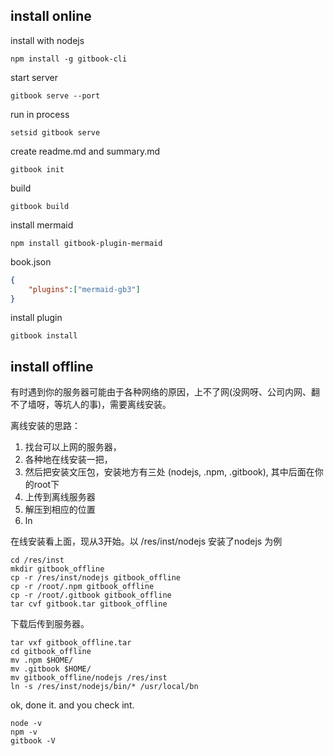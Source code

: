 ## install online

install with nodejs

```shell
npm install -g gitbook-cli
```

start server 

```shell
gitbook serve --port
```

run in process

```shell
setsid gitbook serve
```

create readme.md and summary.md

```shell
gitbook init
```

build

```shell
gitbook build
```


install mermaid
```shell
npm install gitbook-plugin-mermaid
```

book.json

```json
{
    "plugins":["mermaid-gb3"]
}
```

install plugin

```shell
gitbook install
```



## install offline

有时遇到你的服务器可能由于各种网络的原因，上不了网(没网呀、公司内网、翻不了墙呀，等坑人的事)，需要离线安装。

离线安装的思路：

1. 找台可以上网的服务器，
2. 各种地在线安装一把，
3. 然后把安装文压包，安装地方有三处 (nodejs, .npm, .gitbook), 其中后面在你的root下
4. 上传到离线服务器
5. 解压到相应的位置
6. ln

在线安装看上面，现从3开始。以 /res/inst/nodejs 安装了nodejs 为例

```shell
cd /res/inst
mkdir gitbook_offline
cp -r /res/inst/nodejs gitbook_offline
cp -r /root/.npm gitbook_offline
cp -r /root/.gitbook gitbook_offline
tar cvf gitbook.tar gitbook_offline
```

下载后传到服务器。 

```shell
tar vxf gitbook_offline.tar
cd gitbook_offline
mv .npm $HOME/
mv .gitbook $HOME/
mv gitbook_offline/nodejs /res/inst
ln -s /res/inst/nodejs/bin/* /usr/local/bn
```

ok, done it. and you check int.

```shell
node -v
npm -v 
gitbook -V
```

